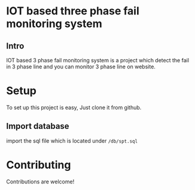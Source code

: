 # IOT based three phase fail monitoring system
## Intro
IOT based 3 phase fail monitoring system is a project which detect the fail in 3 phase line and you can monitor 3 phase line on website.

# Setup
To set up this project is easy, Just clone it from github.
## Import database 
import the sql file which is located under `/db/spt.sql`

# Contributing
Contributions are welcome!
 
